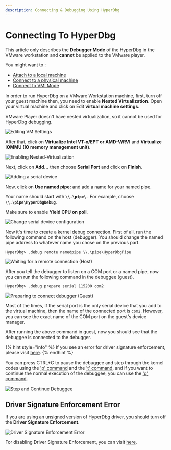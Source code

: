 ```yaml
---
description: Connecting & Debugging Using HyperDbg
---
```


# Connecting To HyperDbg

This article only describes the **Debugger Mode** of the HyperDbg in the VMware workstation and **cannot** be applied to the VMware player.

You might want to :

* [Attach to a local machine](https://docs.hyperdbg.org/getting-started/attach-to-hyperdbg/attach-to-local-machine)
* [Connect to a physical machine](https://docs.hyperdbg.org/getting-started/attach-to-hyperdbg/debug#physical-machine)
* [Connect to VMI Mode](https://docs.hyperdbg.org/getting-started/attach-to-hyperdbg/debug#connect-to-debuggee-vmi-mode)

In order to run HyperDbg on a VMware Workstation machine, first, turn off your guest machine then, you need to enable **Nested Virtualization**. Open your virtual machine and click on Edit **virtual machine settings**.

VMware Player doesn't have nested virtualization, so it cannot be used for HyperDbg debugging.

![Editing VM Settings](../../.gitbook/assets/vmware-debug1.png)

After that, click on **Virtualize Intel VT-x/EPT or AMD-V/RVI** and **Virtualize IOMMU \(IO memory management unit\)**.

![Enabling Nested-Virtualization](../../.gitbook/assets/vmware-debug2.png)

Next, click on **Add...** then choose **Serial Port** and click on **Finish**.

![Adding a serial device](../../.gitbook/assets/vmware-debug3.png)

Now, click on **Use named pipe:** and add a name for your named pipe.

Your name should start with **`\\.\pipe\`** . For example, choose **`\\.\pipe\HyperDbgDebug`**.

Make sure to enable **Yield CPU on poll**.

![Change serial device configuration](../../.gitbook/assets/vmware-debug4.png)

Now it's time to create a kernel debug connection. First of all, run the following command on the host \(debugger\). You should change the named pipe address to whatever name you chose on the previous part.

```text
HyperDbg> .debug remote namedpipe \\.\pipe\HyperDbgPipe
```

![Waiting for a remote connection \(Host\)](../../.gitbook/assets/wait-on-namedpipe.png)

After you tell the debugger to listen on a COM port or a named pipe, now you can run the following command in the debuggee \(guest\).

```text
HyperDbg> .debug prepare serial 115200 com2
```

![Preparing to connect debugger \(Guest\)](../../.gitbook/assets/prepare-to-connect-to-debugger.png)

Most of the times, if the serial port is the only serial device that you add to the virtual machine, then the name of the connected port is `com2`. However, you can see the exact name of the COM port on the guest's device manager.

After running the above command in guest, now you should see that the debuggee is connected to the debugger.

{% hint style="info" %}
If you see an error for driver signature enforcement, please visit [here](https://docs.hyperdbg.org/using-hyperdbg/examples/connecting-to-hyperdbg#driver-signature-enforcement-error).
{% endhint %}

You can press CTRL+C to pause the debuggee and step through the kernel codes using the ['p' command](https://docs.hyperdbg.org/commands/debugging-commands/p) and the ['t' command](https://docs.hyperdbg.org/commands/debugging-commands/t), and if you want to continue the normal execution of the debuggee, you can use the ['g' command](https://docs.hyperdbg.org/commands/debugging-commands/g).

![Step and Continue Debuggee](../../.gitbook/assets/connected-to-debuggee.png)

## Driver Signature Enforcement Error

If you are using an unsigned version of HyperDbg driver, you should turn off the **Driver Signature Enforcement**.

![Driver Signature Enforcement Error](../../.gitbook/assets/driver-signature-enforcement-error.png)

For disabling Driver Signature Enforcement, you can visit [here](https://docs.hyperdbg.org/getting-started/build-and-install#disable-driver-signature-enforcement).

